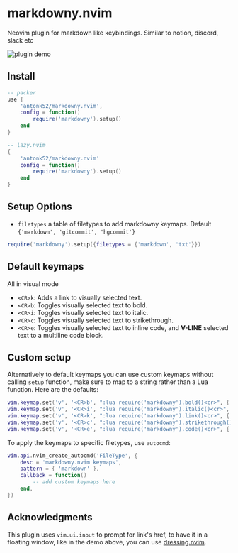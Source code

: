 # markdowny.nvim

Neovim plugin for markdown like keybindings. Similar to notion, discord, slack etc

![plugin demo](https://user-images.githubusercontent.com/5817809/211911652-fe0c1d26-1dd0-4832-b948-e685067bb78b.gif)

## Install

```lua
-- packer
use {
    'antonk52/markdowny.nvim',
    config = function()
        require('markdowny').setup()
    end
}
```

```lua
-- lazy.nvim
{
    'antonk52/markdowny.nvim'
    config = function()
        require('markdowny').setup()
    end
}
```

## Setup Options

- `filetypes` a table of filetypes to add markdowny keymaps. Default `{'markdown', 'gitcommit', 'hgcommit'}`

```lua
require('markdowny').setup({filetypes = {'markdown', 'txt'}})
```

## Default keymaps

All in visual mode

- `<CR>k`: Adds a link to visually selected text.
- `<CR>b`: Toggles visually selected text to bold.
- `<CR>i`: Toggles visually selected text to italic.
- `<CR>c`: Toggles visually selected text to strikethrough.
- `<CR>e`: Toggles visually selected text to inline code, and **V-LINE** selected text to a multiline code block.

## Custom setup

Alternatively to default keymaps you can use custom keymaps without calling `setup` function, make sure to map to a string rather than a Lua function. Here are the defaults:

```lua
vim.keymap.set('v', '<CR>b', ":lua require('markdowny').bold()<cr>", { buffer = 0 })
vim.keymap.set('v', '<CR>i', ":lua require('markdowny').italic()<cr>", { buffer = 0 })
vim.keymap.set('v', '<CR>k', ":lua require('markdowny').link()<cr>", { buffer = 0 })
vim.keymap.set('v', '<CR>c', ":lua require('markdowny').strikethrough()<cr>", { buffer = 0 })
vim.keymap.set('v', '<CR>e', ":lua require('markdowny').code()<cr>", { buffer = 0 })

```

To apply the keymaps to specific filetypes, use `autocmd`:

```lua
vim.api.nvim_create_autocmd('FileType', {
    desc = 'markdowny.nvim keymaps',
    pattern = { 'markdown' },
    callback = function()
        -- add custom keymaps here
    end,
})
```

## Acknowledgments

This plugin uses `vim.ui.input` to prompt for link's href, to have it in a floating window, like in the demo above, you can use [dressing.nvim](https://github.com/stevearc/dressing.nvim).

